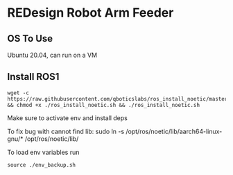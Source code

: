 # REDesign Robot Arm Feeder
## OS To Use
Ubuntu 20.04, can run on a VM
## Install ROS1
````
wget -c https://raw.githubusercontent.com/qboticslabs/ros_install_noetic/master/ros_install_noetic.sh && chmod +x ./ros_install_noetic.sh && ./ros_install_noetic.sh
````

Make sure to activate env and install deps



To fix bug with cannot find lib:
sudo ln -s /opt/ros/noetic/lib/aarch64-linux-gnu/* /opt/ros/noetic/lib/

To load env variables run
````
source ./env_backup.sh
````
